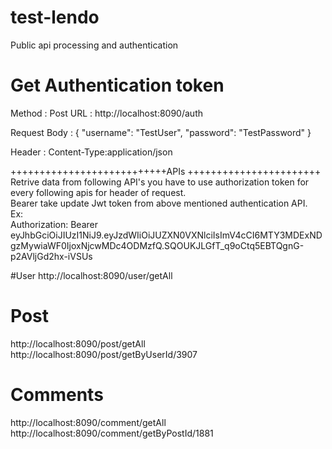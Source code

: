 # test-lendo
Public api processing and authentication

# Get Authentication token
Method : Post 
URL : http://localhost:8090/auth

Request Body : {
                   "username": "TestUser",
                   "password": "TestPassword"
               }
               
Header : Content-Type:application/json



+++++++++++++++++++++++++++APIs  +++++++++++++++++++++++ 
<br/>
Retrive data from following API's you have to use authorization token for every following apis for header of request.
<br/>
Bearer take update Jwt token from above mentioned authentication API. 
<br/>
Ex: <br/>
Authorization: Bearer eyJhbGciOiJIUzI1NiJ9.eyJzdWIiOiJUZXN0VXNlciIsImV4cCI6MTY3MDExNDgzMywiaWF0IjoxNjcwMDc4ODMzfQ.SQOUKJLGfT_q9oCtq5EBTQgnG-p2AVljGd2hx-iVSUs


#User
http://localhost:8090/user/getAll 
<br/>

# Post
http://localhost:8090/post/getAll
<br/>
http://localhost:8090/post/getByUserId/3907

# Comments
http://localhost:8090/comment/getAll
<br/>
http://localhost:8090/comment/getByPostId/1881
